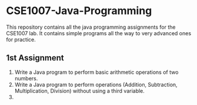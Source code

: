 # CSE1007-Java-Programming
This repository contains all the java programming assignments for the CSE1007 lab. It contains simple programs all the way to very advanced ones for practice.

## 1st Assignment
1. Write a Java program to perform basic arithmetic operations of two numbers.
2. Write a Java program to perform operations (Addition, Subtraction, Multiplication, Division) without using a third variable.
3. 

